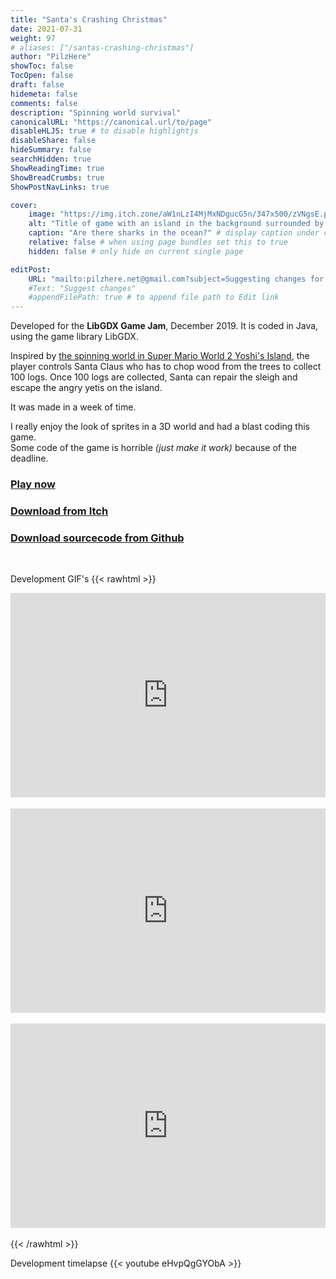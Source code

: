 ```yaml
---
title: "Santa's Crashing Christmas"
date: 2021-07-31
weight: 97
# aliases: ["/santas-crashing-christmas"]
author: "PilzHere"
showToc: false
TocOpen: false
draft: false
hidemeta: false
comments: false
description: "Spinning world survival"
canonicalURL: "https://canonical.url/to/page"
disableHLJS: true # to disable highlightjs
disableShare: false
hideSummary: false
searchHidden: true
ShowReadingTime: true
ShowBreadCrumbs: true
ShowPostNavLinks: true

cover:
    image: "https://img.itch.zone/aW1nLzI4MjMxNDgucG5n/347x500/zVNgsE.png"
    alt: "Title of game with an island in the background surrounded by ocean." # alt text
    caption: "Are there sharks in the ocean?" # display caption under cover
    relative: false # when using page bundles set this to true
    hidden: false # only hide on current single page

editPost:
    URL: "mailto:pilzhere.net@gmail.com?subject=Suggesting changes for "
    #Text: "Suggest changes"
    #appendFilePath: true # to append file path to Edit link
---
```


Developed for the **LibGDX Game Jam**, December 2019.
It is coded in Java, using the game library LibGDX.

Inspired by [the spinning world in Super Mario World 2 Yoshi's Island](https://youtu.be/U8btNneN8ew?t=255), the player controls Santa Claus who has to chop wood from the trees to collect 100 logs. Once 100 logs are collected, Santa can repair the sleigh and escape the angry yetis on the island.

It was made in a week of time.

I really enjoy the look of sprites in a 3D world and had a blast coding this game.\
Some code of the game is horrible *(just make it work)* because of the deadline.

### [Play now](/games/santas-crashing-christmas/play-santas-crashing-christmas)

### [Download from Itch](https://pilzhere.itch.io/santas-crashing-christmas)

### [Download sourcecode from Github](https://github.com/PilzHere/ChristmasGame)

&nbsp;

Development GIF's
{{< rawhtml >}}
    <div style='position:relative; padding-bottom:calc(56.23% + 44px)'><iframe src='https://gfycat.com/ifr/OfficialImpossibleLeafcutterant' frameborder='0' scrolling='no' width='100%' height='100%' style='position:absolute;top:0;left:0;' allowfullscreen></iframe></div>
    <br />
    <div style='position:relative; padding-bottom:calc(56.23% + 44px)'><iframe src='https://gfycat.com/ifr/ExaltedAdolescentFreshwatereel' frameborder='0' scrolling='no' width='100%' height='100%' style='position:absolute;top:0;left:0;' allowfullscreen></iframe></div>
    <br />
    <div style='position:relative; padding-bottom:calc(56.23% + 44px)'><iframe src='https://gfycat.com/ifr/ZigzagEnlightenedBuffalo' frameborder='0' scrolling='no' width='100%' height='100%' style='position:absolute;top:0;left:0;' allowfullscreen></iframe></div>
    <br />
{{< /rawhtml >}}

Development timelapse
{{< youtube eHvpQgGYObA >}}
